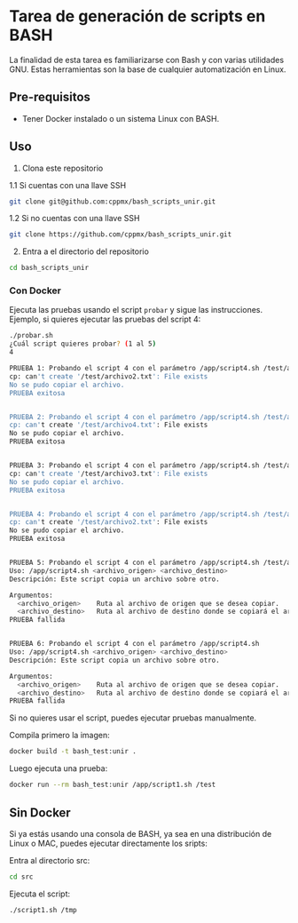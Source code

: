 # Tarea de generación de scripts en BASH

La finalidad de esta tarea es familiarizarse con Bash y con varias utilidades GNU.
Estas herramientas son la base de cualquier automatización en Linux.

## Pre-requisitos

- Tener Docker instalado o un sistema Linux con BASH.

## Uso

1. Clona este repositorio

1.1 Si cuentas con una llave SSH

```bash
git clone git@github.com:cppmx/bash_scripts_unir.git
```

1.2 Si no cuentas con una llave SSH
```bash
git clone https://github.com/cppmx/bash_scripts_unir.git
```

2. Entra a el directorio del repositorio

```bash
cd bash_scripts_unir
```

### Con Docker

Ejecuta las pruebas usando el script `probar` y sigue las instrucciones. Ejemplo, si quieres ejecutar las pruebas del script 4:

```bash
./probar.sh 
¿Cuál script quieres probar? (1 al 5)
4

PRUEBA 1: Probando el script 4 con el parámetro /app/script4.sh /test/archivo1.txt /test/archivo2.txt
cp: can't create '/test/archivo2.txt': File exists
No se pudo copiar el archivo.
PRUEBA exitosa


PRUEBA 2: Probando el script 4 con el parámetro /app/script4.sh /test/archivo3.txt /test/archivo4.txt
cp: can't create '/test/archivo4.txt': File exists
No se pudo copiar el archivo.
PRUEBA exitosa


PRUEBA 3: Probando el script 4 con el parámetro /app/script4.sh /test/archivo1.txt /test/archivo3.txt
cp: can't create '/test/archivo3.txt': File exists
No se pudo copiar el archivo.
PRUEBA exitosa


PRUEBA 4: Probando el script 4 con el parámetro /app/script4.sh /test/archivo4.txt /test/archivo2.txt
cp: can't create '/test/archivo2.txt': File exists
No se pudo copiar el archivo.
PRUEBA exitosa


PRUEBA 5: Probando el script 4 con el parámetro /app/script4.sh /test/archivo3.txt
Uso: /app/script4.sh <archivo_origen> <archivo_destino>
Descripción: Este script copia un archivo sobre otro.

Argumentos:
  <archivo_origen>    Ruta al archivo de origen que se desea copiar.
  <archivo_destino>   Ruta al archivo de destino donde se copiará el archivo de origen.
PRUEBA fallida


PRUEBA 6: Probando el script 4 con el parámetro /app/script4.sh
Uso: /app/script4.sh <archivo_origen> <archivo_destino>
Descripción: Este script copia un archivo sobre otro.

Argumentos:
  <archivo_origen>    Ruta al archivo de origen que se desea copiar.
  <archivo_destino>   Ruta al archivo de destino donde se copiará el archivo de origen.
PRUEBA fallida
```

Si no quieres usar el script, puedes ejecutar pruebas manualmente.

Compila primero la imagen:

```bash
docker build -t bash_test:unir .
```

Luego ejecuta una prueba:

```bash
docker run --rm bash_test:unir /app/script1.sh /test
```

## Sin Docker

Si ya estás usando una consola de BASH, ya sea en una distribución de Linux o MAC, puedes ejecutar directamente los sripts:

Entra al directorio src:

```bash
cd src
```

Ejecuta el script:

```bash
./script1.sh /tmp
```
